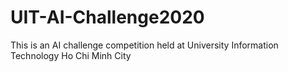 # UIT-AI-Challenge2020
This is an AI challenge competition held at University Information Technology Ho Chi Minh City 
